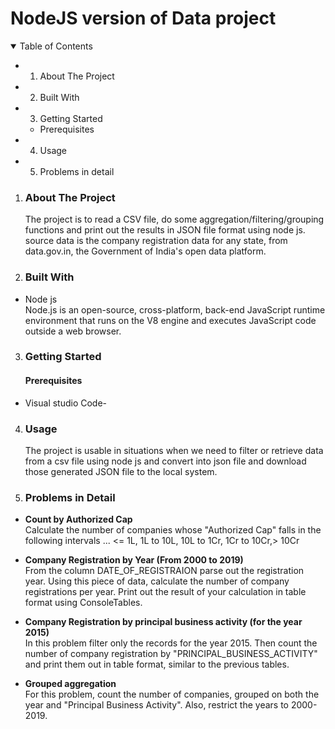 # NodeJS version of Data project


<details open>
<summary> Table of Contents </summary>

+ 1. About The Project
+ 2. Built With
+ 3. Getting Started
    + Prerequisites
+ 4. Usage
+ 5. Problems in detail
</details>

1. ### **About The Project**

    The project is to read a CSV file, do some aggregation/filtering/grouping functions and print out the results in JSON file format using node js. source data is the company registration data for any state, from data.gov.in, the Government of India's open data platform.

2. ### **Built With**
 * Node js<br>
Node.js is an open-source, cross-platform, back-end JavaScript runtime environment that runs on the V8 engine and executes JavaScript code outside a web browser.
   


3. ### **Getting Started**

   #### **Prerequisites**
 * Visual studio Code-
    

4. ### **Usage**
   The project is usable in situations when we need to filter or retrieve data from a csv file using node js and convert into json file and download those generated JSON file to the local system.

5. ### Problems in Detail

*  **Count by Authorized Cap**<br>
Calculate the number of companies whose "Authorized Cap" falls in the following intervals ...
<= 1L,
1L to 10L,
10L to 1Cr,
1Cr to 10Cr,> 10Cr
* **Company Registration by Year (From 2000 to 2019)**<br>
From the column DATE_OF_REGISTRAION parse out the registration year. Using this piece of data, calculate the number of company registrations per year. Print out the result of your calculation in table format using ConsoleTables.

* **Company Registration by principal business activity (for the year 2015)** <br>
In this problem filter only the records for the year 2015. Then   count the number of company registration by "PRINCIPAL_BUSINESS_ACTIVITY" and print them out in table format, similar to the previous tables.

* **Grouped aggregation**<br>
For this problem, count the number of companies, grouped on both the year and "Principal Business Activity". Also, restrict the years to 2000-2019.





